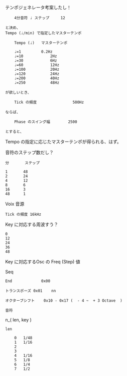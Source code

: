 ﻿
テンポジェネレータ考案したし！


		4分音符 ♩ ステップ		12

	と決め、
	Tempo (♩/min) で指定したマスターテンポ
	
		Tempo (♩)	マスターテンポ

		♩=1			0.2Hz
		♩=10			2Hz
		♩=30			6Hz
		♩=60			12Hz
		♩=100			20Hz
		♩=120			24Hz
		♩=200			40Hz
		♩=250			48Hz

	が欲しいとき、

		Tick の頻度				500Hz
		
	ならば、
		
		Phase のスイング幅		2500
	
	とすると、

Tempo の指定に応じたマスターテンポが得られる、はず。




音符のステップ数だし？

	分		ステップ

	1		48
	2		24
	4		12
	8		6
	16		3
	48		1


Voix 音源

	Tick の頻度 16kHz

Key に対応する周波すう？

	0		
	12		
	24		
	36		
	48
	

Key に対応するOsc の Freq (Step) 値



Seq
	
	End				0x00
	
	トランスポーズ	0x01	nn
		
	オクターブシフト	0x10 - 0x17	(  - 4 ~  + 3 Octave  )
		
	音符
		
		

n_( len, key )
	
	len
		
		0	1/48
		1	1/16
		2	
		3	
		4	1/16
		5	1/8
		6	1/4
		7	1/2
		
	
	






